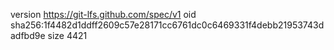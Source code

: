 version https://git-lfs.github.com/spec/v1
oid sha256:1f4482d1ddff2609c57e28171cc6761dc0c6469331f4debb21953743dadfbd9e
size 4421
